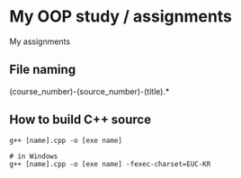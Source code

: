 # My OOP study / assignments

My assignments

## File naming

(course_number)-(source_number)-(title).*

## How to build C++ source

```text
g++ [name].cpp -o [exe name]

# in Windows
g++ [name].cpp -o [exe name] -fexec-charset=EUC-KR
```
